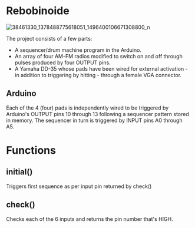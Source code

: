 Rebobinoide 
===========

![38461330_1378488775618051_1496400106671308800_n](https://user-images.githubusercontent.com/55008098/64902170-50f14a00-d657-11e9-9160-7df829bea61e.jpg)

The project consists of a few parts:
* A sequencer/drum machine program in the Arduino.
* An array of four AM-FM radios modified to switch on and off through pulses produced by four OUTPUT pins.
* A Yamaha DD-35 whose pads have been wired for external activation - in addition to triggering by hitting - through a female VGA connector.

## Arduino

Each of the 4 (four) pads is independently wired to be triggered by Arduino's OUTPUT pins 10 through 13 following a sequencer pattern stored in memory. The sequencer in turn is triggered by INPUT pins A0 through A5.

Functions
=========

## initial()
Triggers first sequence as per input pin returned by check()

## check()
Checks each of the 6 inputs and returns the pin number that's HIGH.








